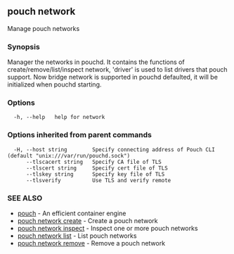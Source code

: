 ## pouch network

Manage pouch networks

### Synopsis

Manager the networks in pouchd. It contains the functions of create/remove/list/inspect network, 'driver' is used to list drivers that pouch support. Now bridge network is supported in pouchd defaulted, it will be initialized when pouchd starting.

### Options

```
  -h, --help   help for network
```

### Options inherited from parent commands

```
  -H, --host string        Specify connecting address of Pouch CLI (default "unix:///var/run/pouchd.sock")
      --tlscacert string   Specify CA file of TLS
      --tlscert string     Specify cert file of TLS
      --tlskey string      Specify key file of TLS
      --tlsverify          Use TLS and verify remote
```

### SEE ALSO

* [pouch](pouch.md)	 - An efficient container engine
* [pouch network create](pouch_network_create.md)	 - Create a pouch network
* [pouch network inspect](pouch_network_inspect.md)	 - Inspect one or more pouch networks
* [pouch network list](pouch_network_list.md)	 - List pouch networks
* [pouch network remove](pouch_network_remove.md)	 - Remove a pouch network

